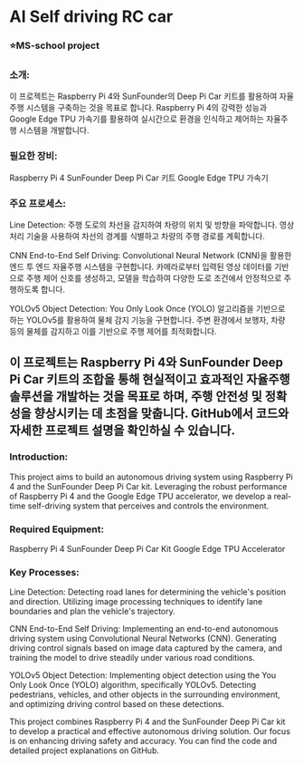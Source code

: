 # AI Self driving RC car

### ⭐MS-school project

### 소개:
이 프로젝트는 Raspberry Pi 4와 SunFounder의 Deep Pi Car 키트를 활용하여 자율주행 시스템을 구축하는 것을 목표로 합니다. Raspberry Pi 4의 강력한 성능과 Google Edge TPU 가속기를 활용하여 실시간으로 환경을 인식하고 제어하는 자율주행 시스템을 개발합니다.

### 필요한 장비:
Raspberry Pi 4
SunFounder Deep Pi Car 키트
Google Edge TPU 가속기

### 주요 프로세스:
Line Detection: 주행 도로의 차선을 감지하여 차량의 위치 및 방향을 파악합니다. 영상 처리 기술을 사용하여 차선의 경계를 식별하고 차량의 주행 경로를 계획합니다.

CNN End-to-End Self Driving: Convolutional Neural Network (CNN)을 활용한 엔드 투 엔드 자율주행 시스템을 구현합니다. 카메라로부터 입력된 영상 데이터를 기반으로 주행 제어 신호를 생성하고, 모델을 학습하여 다양한 도로 조건에서 안정적으로 주행하도록 합니다.

YOLOv5 Object Detection: You Only Look Once (YOLO) 알고리즘을 기반으로 하는 YOLOv5를 활용하여 물체 감지 기능을 구현합니다. 주변 환경에서 보행자, 차량 등의 물체를 감지하고 이를 기반으로 주행 제어를 최적화합니다.

이 프로젝트는 Raspberry Pi 4와 SunFounder Deep Pi Car 키트의 조합을 통해 현실적이고 효과적인 자율주행 솔루션을 개발하는 것을 목표로 하며, 주행 안전성 및 정확성을 향상시키는 데 초점을 맞춥니다. GitHub에서 코드와 자세한 프로젝트 설명을 확인하실 수 있습니다.
-------------
### Introduction:
This project aims to build an autonomous driving system using Raspberry Pi 4 and the SunFounder Deep Pi Car kit. Leveraging the robust performance of Raspberry Pi 4 and the Google Edge TPU accelerator, we develop a real-time self-driving system that perceives and controls the environment.

### Required Equipment:
Raspberry Pi 4
SunFounder Deep Pi Car Kit
Google Edge TPU Accelerator

### Key Processes:
Line Detection: Detecting road lanes for determining the vehicle's position and direction. Utilizing image processing techniques to identify lane boundaries and plan the vehicle's trajectory.

CNN End-to-End Self Driving: Implementing an end-to-end autonomous driving system using Convolutional Neural Networks (CNN). Generating driving control signals based on image data captured by the camera, and training the model to drive steadily under various road conditions.

YOLOv5 Object Detection: Implementing object detection using the You Only Look Once (YOLO) algorithm, specifically YOLOv5. Detecting pedestrians, vehicles, and other objects in the surrounding environment, and optimizing driving control based on these detections.

This project combines Raspberry Pi 4 and the SunFounder Deep Pi Car kit to develop a practical and effective autonomous driving solution. Our focus is on enhancing driving safety and accuracy. You can find the code and detailed project explanations on GitHub.
